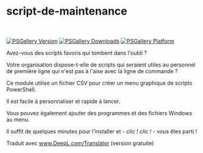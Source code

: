 # script-de-maintenance
<br><br>
[![PSGallery Version](https://img.shields.io/powershellgallery/v/PSScriptMenuGui.png?style=for-the-badge&logo=powershell&label=PowerShell%20Gallery)](https://www.powershellgallery.com/packages/PSScriptMenuGui/) [![PSGallery Downloads](https://img.shields.io/powershellgallery/dt/PSScriptMenuGui.png?style=for-the-badge&label=Downloads)](https://www.powershellgallery.com/packages/PSScriptMenuGui/) [![PSGallery Platform](https://img.shields.io/powershellgallery/p/PSScriptMenuGui.png?style=for-the-badge&label=Platform)](https://www.powershellgallery.com/packages/PSScriptMenuGui/)

Avez-vous des scripts favoris qui tombent dans l'oubli ?

Votre organisation dispose-t-elle de scripts qui seraient utiles au personnel de première ligne qui n'est pas à l'aise avec la ligne de commande ?

Ce module utilise un fichier CSV pour créer un menu graphique de scripts PowerShell.

Il est facile à personnaliser et rapide à lancer.

Vous pouvez également ajouter des programmes et des fichiers Windows au menu.

Il suffit de quelques minutes pour l'installer et - *clic ! clic !* - vous êtes parti !

Traduit avec www.DeepL.com/Translator (version gratuite)
